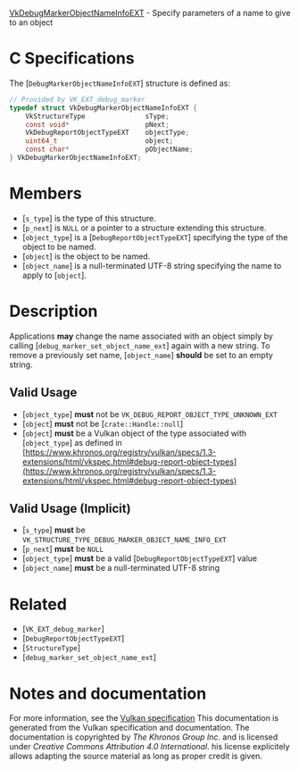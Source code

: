 [VkDebugMarkerObjectNameInfoEXT](https://www.khronos.org/registry/vulkan/specs/1.3-extensions/man/html/VkDebugMarkerObjectNameInfoEXT.html) - Specify parameters of a name to give to an object

# C Specifications
The [`DebugMarkerObjectNameInfoEXT`] structure is defined as:
```c
// Provided by VK_EXT_debug_marker
typedef struct VkDebugMarkerObjectNameInfoEXT {
    VkStructureType               sType;
    const void*                   pNext;
    VkDebugReportObjectTypeEXT    objectType;
    uint64_t                      object;
    const char*                   pObjectName;
} VkDebugMarkerObjectNameInfoEXT;
```

# Members
- [`s_type`] is the type of this structure.
- [`p_next`] is `NULL` or a pointer to a structure extending this structure.
- [`object_type`] is a [`DebugReportObjectTypeEXT`] specifying the type of the object to be named.
- [`object`] is the object to be named.
- [`object_name`] is a null-terminated UTF-8 string specifying the name to apply to [`object`].

# Description
Applications **may**  change the name associated with an object simply by
calling [`debug_marker_set_object_name_ext`] again with a new string.
To remove a previously set name, [`object_name`] **should**  be set to an
empty string.
## Valid Usage
-  [`object_type`] **must**  not be `VK_DEBUG_REPORT_OBJECT_TYPE_UNKNOWN_EXT`
-  [`object`] **must**  not be [`crate::Handle::null`]
-  [`object`] **must**  be a Vulkan object of the type associated with [`object_type`] as defined in [https://www.khronos.org/registry/vulkan/specs/1.3-extensions/html/vkspec.html#debug-report-object-types](https://www.khronos.org/registry/vulkan/specs/1.3-extensions/html/vkspec.html#debug-report-object-types)

## Valid Usage (Implicit)
-  [`s_type`] **must**  be `VK_STRUCTURE_TYPE_DEBUG_MARKER_OBJECT_NAME_INFO_EXT`
-  [`p_next`] **must**  be `NULL`
-  [`object_type`] **must**  be a valid [`DebugReportObjectTypeEXT`] value
-  [`object_name`] **must**  be a null-terminated UTF-8 string

# Related
- [`VK_EXT_debug_marker`]
- [`DebugReportObjectTypeEXT`]
- [`StructureType`]
- [`debug_marker_set_object_name_ext`]

# Notes and documentation
For more information, see the [Vulkan specification](https://www.khronos.org/registry/vulkan/specs/1.3-extensions/html/vkspec.html)
This documentation is generated from the Vulkan specification and documentation.
The documentation is copyrighted by *The Khronos Group Inc.* and is licensed under *Creative Commons Attribution 4.0 International*.
his license explicitely allows adapting the source material as long as proper credit is given.
        